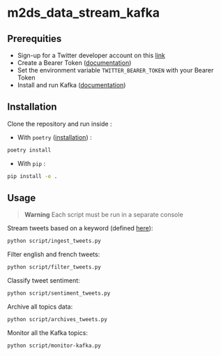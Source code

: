 # m2ds_data_stream_kafka

## Prerequities

- Sign-up for a Twitter developer account on this [link](https://developer.twitter.com/en/apply-for-access)
- Create a Bearer Token ([documentation](https://developer.twitter.com/en/docs/authentication/oauth-2-0/bearer-tokens))
- Set the environment variable `TWITTER_BEARER_TOKEN` with your Bearer Token
- Install and run Kafka ([documentation](https://kafka.apache.org/quickstart))

## Installation

Clone the repository and run inside :

- With `poetry` ([installation](https://python-poetry.org/docs/#installation)) :
```bash
poetry install
```

- With `pip` :
```bash
pip install -e .
```

## Usage

> **Warning**
> Each script must be run in a separate console

Stream tweets based on a keyword (defined [here](src\m2ds_data_stream_kafka\config.py)):
```bash
python script/ingest_tweets.py
```

Filter english and french tweets:
```bash
python script/filter_tweets.py
```

Classify tweet sentiment:
```bash
python script/sentiment_tweets.py
```

Archive all topics data:
```bash
python script/archives_tweets.py
```

Monitor all the Kafka topics:
```bash
python script/monitor-kafka.py
```